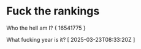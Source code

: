 # Fuck the rankings

Who the hell am I?
{ 16541775 }

What fucking year is it?
[ 2025-03-23T08:33:20Z ]
